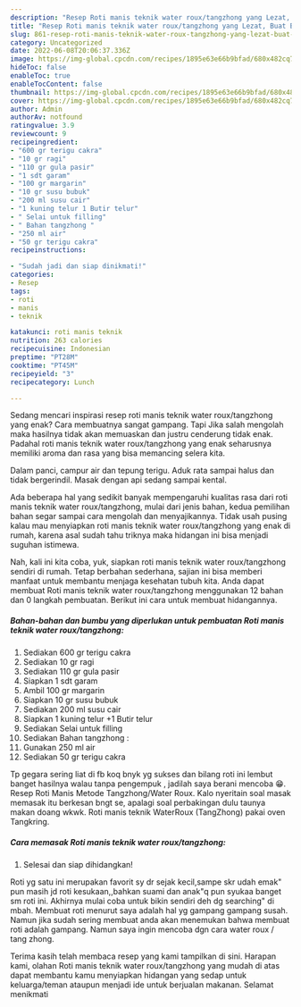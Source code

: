 ```yaml
---
description: "Resep Roti manis teknik water roux/tangzhong yang Lezat, Buat Buka Puasa Bikin Ngiler"
title: "Resep Roti manis teknik water roux/tangzhong yang Lezat, Buat Buka Puasa Bikin Ngiler"
slug: 861-resep-roti-manis-teknik-water-roux-tangzhong-yang-lezat-buat-buka-puasa-bikin-ngiler
category: Uncategorized
date: 2022-06-08T20:06:37.336Z
image: https://img-global.cpcdn.com/recipes/1895e63e66b9bfad/680x482cq70/roti-manis-teknik-water-rouxtangzhong-foto-resep-utama.jpg
hideToc: false
enableToc: true
enableTocContent: false
thumbnail: https://img-global.cpcdn.com/recipes/1895e63e66b9bfad/680x482cq70/roti-manis-teknik-water-rouxtangzhong-foto-resep-utama.jpg
cover: https://img-global.cpcdn.com/recipes/1895e63e66b9bfad/680x482cq70/roti-manis-teknik-water-rouxtangzhong-foto-resep-utama.jpg
author: Admin
authorAv: notfound
ratingvalue: 3.9
reviewcount: 9
recipeingredient:
- "600 gr terigu cakra"
- "10 gr ragi"
- "110 gr gula pasir"
- "1 sdt garam"
- "100 gr margarin"
- "10 gr susu bubuk"
- "200 ml susu cair"
- "1 kuning telur 1 Butir telur"
- " Selai untuk filling"
- " Bahan tangzhong "
- "250 ml air"
- "50 gr terigu cakra"
recipeinstructions:

- "Sudah jadi dan siap dinikmati!"
categories:
- Resep
tags:
- roti
- manis
- teknik

katakunci: roti manis teknik 
nutrition: 263 calories
recipecuisine: Indonesian
preptime: "PT28M"
cooktime: "PT45M"
recipeyield: "3"
recipecategory: Lunch

---
```



Sedang mencari inspirasi resep roti manis teknik water roux/tangzhong yang enak? Cara membuatnya sangat gampang. Tapi Jika salah mengolah maka hasilnya tidak akan memuaskan dan justru cenderung tidak enak. Padahal roti manis teknik water roux/tangzhong yang enak seharusnya memiliki aroma dan rasa yang bisa memancing selera kita.


Dalam panci, campur air dan tepung terigu. Aduk rata sampai halus dan tidak bergerindil. Masak dengan api sedang sampai kental.

Ada beberapa hal yang sedikit banyak mempengaruhi kualitas rasa dari roti manis teknik water roux/tangzhong, mulai dari jenis bahan, kedua pemilihan bahan segar sampai cara mengolah dan menyajikannya. Tidak usah pusing kalau mau menyiapkan roti manis teknik water roux/tangzhong yang enak di rumah, karena asal sudah tahu triknya maka hidangan ini bisa menjadi suguhan istimewa.


Nah, kali ini kita coba, yuk, siapkan roti manis teknik water roux/tangzhong sendiri di rumah. Tetap berbahan sederhana, sajian ini bisa memberi manfaat untuk membantu menjaga kesehatan tubuh kita. Anda dapat membuat Roti manis teknik water roux/tangzhong menggunakan 12 bahan dan 0 langkah pembuatan. Berikut ini cara untuk membuat hidangannya.

<!--inarticleads1-->

##### Bahan-bahan dan bumbu yang diperlukan untuk pembuatan Roti manis teknik water roux/tangzhong:

1. Sediakan 600 gr terigu cakra
1. Sediakan 10 gr ragi
1. Sediakan 110 gr gula pasir
1. Siapkan 1 sdt garam
1. Ambil 100 gr margarin
1. Siapkan 10 gr susu bubuk
1. Sediakan 200 ml susu cair
1. Siapkan 1 kuning telur +1 Butir telur
1. Sediakan  Selai untuk filling
1. Sediakan  Bahan tangzhong :
1. Gunakan 250 ml air
1. Sediakan 50 gr terigu cakra


Tp gegara sering liat di fb koq bnyk yg sukses dan bilang roti ini lembut banget hasilnya walau tanpa pengempuk , jadilah saya berani mencoba 😁. Resep Roti Manis Metode Tangzhong/Water Roux. Kalo nyeritain soal masak memasak itu berkesan bngt se, apalagi soal perbakingan dulu taunya makan doang wkwk. Roti manis teknik WaterRoux (TangZhong) pakai oven Tangkring. 

<!--inarticleads2-->

##### Cara memasak Roti manis teknik water roux/tangzhong:


1. Selesai dan siap dihidangkan!

Roti yg satu ini merupakan favorit sy dr sejak kecil,sampe skr udah emak&#34; pun masih jd roti kesukaan,,bahkan suami dan anak&#34;q pun syukaa banget sm roti ini. Akhirnya mulai coba untuk bikin sendiri deh dg searching&#34; di mbah. Membuat roti menurut saya adalah hal yg gampang gampang susah. Namun jika sudah sering membuat anda akan menemukan bahwa membuat roti adalah gampang. Namun saya ingin mencoba dgn cara water roux / tang zhong. 

Terima kasih telah membaca resep yang kami tampilkan di sini. Harapan kami, olahan Roti manis teknik water roux/tangzhong yang mudah di atas dapat membantu kamu menyiapkan hidangan yang sedap untuk keluarga/teman ataupun menjadi ide untuk berjualan makanan. Selamat menikmati
